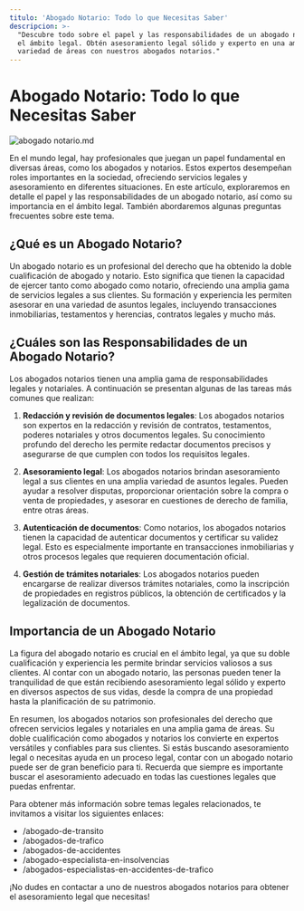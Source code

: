 ```yaml
---
titulo: 'Abogado Notario: Todo lo que Necesitas Saber'
descripcion: >-
  "Descubre todo sobre el papel y las responsabilidades de un abogado notario en
  el ámbito legal. Obtén asesoramiento legal sólido y experto en una amplia
  variedad de áreas con nuestros abogados notarios."
---
```

# Abogado Notario: Todo lo que Necesitas Saber

 ![abogado notario.md](./img/abogado-notario-1.webp)


En el mundo legal, hay profesionales que juegan un papel fundamental en diversas áreas, como los abogados y notarios. Estos expertos desempeñan roles importantes en la sociedad, ofreciendo servicios legales y asesoramiento en diferentes situaciones. En este artículo, exploraremos en detalle el papel y las responsabilidades de un abogado notario, así como su importancia en el ámbito legal. También abordaremos algunas preguntas frecuentes sobre este tema. 

## ¿Qué es un Abogado Notario?

Un abogado notario es un profesional del derecho que ha obtenido la doble cualificación de abogado y notario. Esto significa que tienen la capacidad de ejercer tanto como abogado como notario, ofreciendo una amplia gama de servicios legales a sus clientes. Su formación y experiencia les permiten asesorar en una variedad de asuntos legales, incluyendo transacciones inmobiliarias, testamentos y herencias, contratos legales y mucho más. 

## ¿Cuáles son las Responsabilidades de un Abogado Notario?

Los abogados notarios tienen una amplia gama de responsabilidades legales y notariales. A continuación se presentan algunas de las tareas más comunes que realizan:

1. **Redacción y revisión de documentos legales**: Los abogados notarios son expertos en la redacción y revisión de contratos, testamentos, poderes notariales y otros documentos legales. Su conocimiento profundo del derecho les permite redactar documentos precisos y asegurarse de que cumplen con todos los requisitos legales.

2. **Asesoramiento legal**: Los abogados notarios brindan asesoramiento legal a sus clientes en una amplia variedad de asuntos legales. Pueden ayudar a resolver disputas, proporcionar orientación sobre la compra o venta de propiedades, y asesorar en cuestiones de derecho de familia, entre otras áreas.

3. **Autenticación de documentos**: Como notarios, los abogados notarios tienen la capacidad de autenticar documentos y certificar su validez legal. Esto es especialmente importante en transacciones inmobiliarias y otros procesos legales que requieren documentación oficial.

4. **Gestión de trámites notariales**: Los abogados notarios pueden encargarse de realizar diversos trámites notariales, como la inscripción de propiedades en registros públicos, la obtención de certificados y la legalización de documentos.

## Importancia de un Abogado Notario

La figura del abogado notario es crucial en el ámbito legal, ya que su doble cualificación y experiencia les permite brindar servicios valiosos a sus clientes. Al contar con un abogado notario, las personas pueden tener la tranquilidad de que están recibiendo asesoramiento legal sólido y experto en diversos aspectos de sus vidas, desde la compra de una propiedad hasta la planificación de su patrimonio.



En resumen, los abogados notarios son profesionales del derecho que ofrecen servicios legales y notariales en una amplia gama de áreas. Su doble cualificación como abogados y notarios los convierte en expertos versátiles y confiables para sus clientes. Si estás buscando asesoramiento legal o necesitas ayuda en un proceso legal, contar con un abogado notario puede ser de gran beneficio para ti. Recuerda que siempre es importante buscar el asesoramiento adecuado en todas las cuestiones legales que puedas enfrentar.

Para obtener más información sobre temas legales relacionados, te invitamos a visitar los siguientes enlaces:
- /abogado-de-transito
- /abogados-de-trafico
- /abogados-de-accidentes
- /abogado-especialista-en-insolvencias
- /abogados-especialistas-en-accidentes-de-trafico

¡No dudes en contactar a uno de nuestros abogados notarios para obtener el asesoramiento legal que necesitas!
